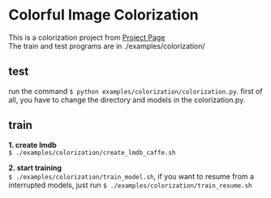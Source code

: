 # Colorful Image Colorization

This is a colorization project from [Project Page](http://richzhang.github.io/colorization/)  
The train and test programs are in ./examples/colorization/

## test

run the command `$ python examples/colorization/colorization.py`. first of all, you have to change the directory and models in the colorization.py.

## train

**1. create lmdb**  
`$ ./examples/colorization/create_lmdb_caffe.sh`

**2. start training**  
`$ ./examples/colorization/train_model.sh`, if you want to resume from a interrupted models, just run `$ ./examples/colorization/train_resume.sh`
